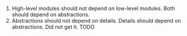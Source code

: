 1. High-level modules should not depend on low-level modules. Both should depend on abstractions.
2. Abstractions should not depend on details. Details should depend on abstractions.
Did not get it. TODO
